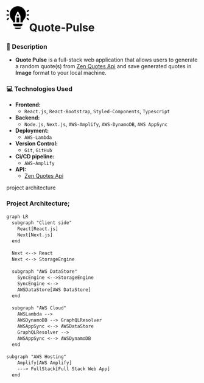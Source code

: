 <img align="left" width="60" height="60" src="./assets/idea.png" alt="Image Segmentation Tool">

# Quote-Pulse
### 📝 Description

- **Quote Pulse** is a full-stack web application that allows users to generate a random quote(s) from [Zen Quotes Api](https://zenquotes.io/) and save  generated quotes in **Image** format to your local machine.

### 💻 Technologies Used

- **Frontend:** 
  - `React.js`, `React-Bootstrap`, `Styled-Components`, `Typescript`
- **Backend:**
  - `Node.js`, `Next.js`, `AWS-Amplify`, `AWS-DynamoDB`, `AWS AppSync` 
- **Deployment:**
  - `AWS-Lambda`
- **Version Control:**
  - `Git`, `GitHub`
- **Ci/CD pipeline:**
  - `AWS-Amplify`
- **API:**
  - [Zen Quotes Api](https://zenquotes.io/random)
   
    
project architecture

### Project Architecture;
```mermaid
graph LR
  subgraph "Client side"
    React[React.js]
    Next[Next.js]
  end

  Next <--> React
  Next <--> StorageEngine

  subgraph "AWS DataStore"
    SyncEngine <-->StorageEngine
    SyncEngine <-->
    AWSDataStore[AWS DataStore]
  end

  subgraph "AWS Cloud"
    AWSLambda -->
    AWSDynamoDB --> GraphQLResolver
    AWSAppSync <--> AWSDataStore
    GraphQLResolver --> 
    AWSAppSync <--> AWSDynamoDB
  end

subgraph "AWS Hosting"
    Amplify[AWS Amplify]
    ---> FullStack[Full Stack Web App]
  end

```



